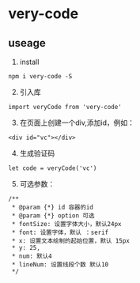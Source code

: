 # very-code 

## useage

1. install


```
npm i very-code -S
```

2. 引入库
```
import veryCode from 'very-code'
```
3. 在页面上创建一个div,添加id，例如：
```
<div id="vc"></div>
```

4. 生成验证码
```
let code = veryCode('vc')
```
5. 可选参数：
```
/**
 * @param {*} id 容器的id
 * @param {*} option 可选
 * fontSize: 设置字体大小，默认24px
 * font: 设置字体，默认 ：serif
 * x: 设置文本绘制的起始位置，默认 15px
 * y: 25,
 * num: 默认4
 * lineNum: 设置线段个数 默认10
 */